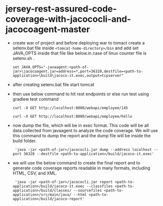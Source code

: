 # jersey-rest-assured-code-coverage-with-jacococli-and-jacocoagent-master
* create war of project and before deploying war to tomact create a setenv.bat file inside `<tomcat-home-directory>/bin` and add set JAVA_OPTS inside that file like below.in case of linux counter file is setenv.sh .
  
  `set JAVA_OPTS="-javaagent:<path-of-jar>\jacocoagent.jar=address=*,port=36320,destfile=<path-to-application>\build\jacoco-it.exec,output=tcpserver"`
  
* after creating setenv.bat file start tomcat

* then use below command to hit rest endpoints or else run test using gradlew test command
  
    `curl -X GET http://localhost:8080/webapi/employee/145`
    
    `curl -X GET http://localhost:8080/webapi/employee/hello`

* now dump the file, which will be in exec format. This code will be all data collected from javaagent to analyze the code coverage. We will use this command to dump the report and the dump file will be inside the build folder.
       
       'java -jar <path-of-jar>/jacococli.jar dump --address localhost --port 36320 --destfile <path-to-application>/build/jacoco-it.exec'
* we will use the below command to create the final report and to generate code coverage reports readable in many formats, including HTML, CSV, and XML.
       
       'java -jar <path-of-jar>/jacococli.jar report <path-to-application>/build/jacoco-it.exec --classfiles <path-to-application>/build/classes/ --sourcefiles <path-to-application>/src/main/java/ --html <path-to-application>/build/jacoco-report'
